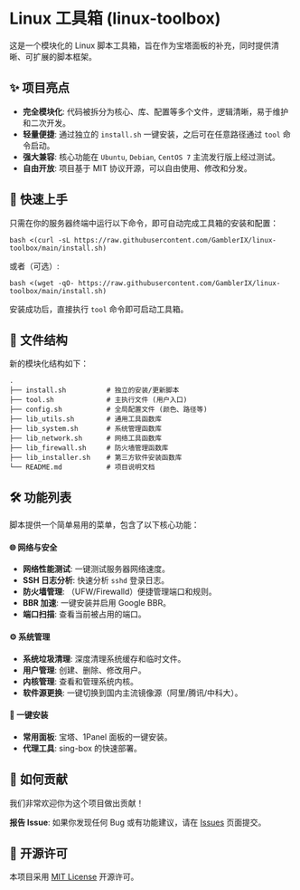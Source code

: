 # Linux 工具箱 (linux-toolbox)

这是一个模块化的 Linux 脚本工具箱，旨在作为宝塔面板的补充，同时提供清晰、可扩展的脚本框架。

## ✨ 项目亮点

- **完全模块化**: 代码被拆分为核心、库、配置等多个文件，逻辑清晰，易于维护和二次开发。
- **轻量便捷**: 通过独立的 `install.sh` 一键安装，之后可在任意路径通过 `tool` 命令启动。
- **强大兼容**: 核心功能在 `Ubuntu`, `Debian`, `CentOS 7` 主流发行版上经过测试。
- **自由开放**: 项目基于 MIT 协议开源，可以自由使用、修改和分发。

## 🚀 快速上手

只需在你的服务器终端中运行以下命令，即可自动完成工具箱的安装和配置：

```
bash <(curl -sL https://raw.githubusercontent.com/GamblerIX/linux-toolbox/main/install.sh)
```

或者（可选）:

```
bash <(wget -qO- https://raw.githubusercontent.com/GamblerIX/linux-toolbox/main/install.sh)
```

安装成功后，直接执行 `tool` 命令即可启动工具箱。

## 📁 文件结构

新的模块化结构如下：

```
.
├── install.sh          # 独立的安装/更新脚本
├── tool.sh             # 主执行文件 (用户入口)
├── config.sh           # 全局配置文件 (颜色、路径等)
├── lib_utils.sh        # 通用工具函数库
├── lib_system.sh       # 系统管理函数库
├── lib_network.sh      # 网络工具函数库
├── lib_firewall.sh     # 防火墙管理函数库
├── lib_installer.sh    # 第三方软件安装函数库
└── README.md           # 项目说明文档
```

## 🛠️ 功能列表

脚本提供一个简单易用的菜单，包含了以下核心功能：

#### 🌐 网络与安全

- **网络性能测试**: 一键测试服务器网络速度。
- **SSH 日志分析**: 快速分析 `sshd` 登录日志。
- **防火墙管理**: （UFW/Firewalld）便捷管理端口和规则。
- **BBR 加速**: 一键安装并启用 Google BBR。
- **端口扫描**: 查看当前被占用的端口。

#### ⚙️ 系统管理

- **系统垃圾清理**: 深度清理系统缓存和临时文件。
- **用户管理**: 创建、删除、修改用户。
- **内核管理**: 查看和管理系统内核。
- **软件源更换**: 一键切换到国内主流镜像源（阿里/腾讯/中科大）。

#### 🧩 一键安装

- **常用面板**: 宝塔、1Panel 面板的一键安装。
- **代理工具**: sing-box 的快速部署。

## 🤝 如何贡献

我们非常欢迎你为这个项目做出贡献！

**报告 Issue**: 如果你发现任何 Bug 或有功能建议，请在 [Issues](https://github.com/GamblerIX/linux-toolbox/issues) 页面提交。

## 📄 开源许可

本项目采用 [MIT License](https://github.com/GamblerIX/linux-toolbox/blob/main/LICENSE) 开源许可。
